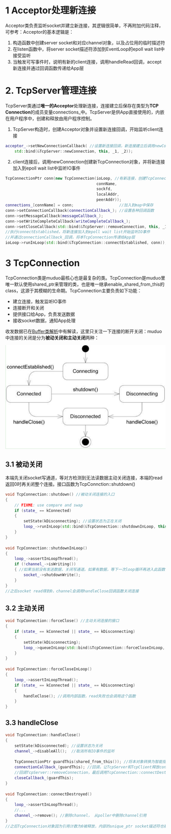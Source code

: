 
# 1 Acceptor处理新连接
Acceptor类负责监听socket并建立新连接，其逻辑很简单，不再附加代码注释，可参考：Acceptor的基本逻辑是：

1. 构造函数中创建server socket和对应channel对象，以及占位用的临时描述符
1. 在listen函数中，将server socket描述符添加到EventLoop的epoll wait list中接受监听
1. 当触发可写事件时，说明有新的client连接，调用handleRead回调，accept新连接并通过回调函数传递给App层

# 2. TcpServer管理连接
TcpServer类通过**唯一的Acceptor**处理新连接，连接建立后保存在类型为**TCP Connection**的成员变量connections_中。TcpServer是供App直接使用的，内嵌在用户程序中，创建和释放由用户程序控制。

1. TcpServer构造时，创建Acceptor对象并设置新连接回调，开始监听client连接
```cpp
acceptor_->setNewConnectionCallback( //设置新连接回调，新连接建立后调用newConnection
    std::bind(&TcpServer::newConnection, this, _1, _2));
```


2. client连接后，调用newConnection创建新TcpConnection对象，并将新连接加入到epoll wait list中监听IO事件
```cpp
TcpConnectionPtr conn(new TcpConnection(ioLoop, //有新连接，创建TcpConnectionPtr对象
                                        connName,
                                        sockfd,
                                        localAddr,
                                        peerAddr));
connections_[connName] = conn;                    //加入到map中保存
conn->setConnectionCallback(connectionCallback_); //设置各种回调函数
conn->setMessageCallback(messageCallback_);
conn->setWriteCompleteCallback(writeCompleteCallback_);
conn->setCloseCallback(std::bind(&TcpServer::removeConnection, this, _1)); //设置关闭时回调
//执行connectEstablished，将新连接加入到epoll wait list开始监听IO事件
//并通过connectionCallback_回调，将本TcpConnection传递给App层
ioLoop->runInLoop(std::bind(&TcpConnection::connectEstablished, conn));
```

# 3 TcpConnection
TcpConnection类是muduo最核心也是最复杂的类。TcpConnection是muduo里唯一默认使用shared_ptr来管理的类，也是唯一继承enable_shared_from_this的class，这源于其模糊的生命期。TcpConnection主要负责如下功能：

- 建立连接，触发监听IO事件
- 连接断开和关闭
- 提供接口给App，负责发送数据
- 接收socket数据，通知App处理

收发数据已在[Buffer类解析](https://www.yuque.com/barret/yg1uae/sg7mv1#TlWUM)中有解读，这里只关注一下连接的断开关闭：muduo中连接的关闭是分为**被动关闭和主动关闭**两种：

![image.png](.assets/1607588750621-4e5ab099-be08-4ead-97f7-3c41b69276c5.png)

## 3.1 被动关闭
本端先关闭socket写通道，等对方检测到无法读数据主动关闭连接，本端的read返回0时再关闭整个连接。接口函数为TcpConnction::shutdown()
```cpp
void TcpConnection::shutdown() //被动关闭连接的入口
{
    // FIXME: use compare and swap
    if (state_ == kConnected)
    {
        setState(kDisconnecting); //设置状态为正在关闭
        loop_->runInLoop(std::bind(&TcpConnection::shutdownInLoop, this));
    }
}

void TcpConnection::shutdownInLoop()
{
    loop_->assertInLoopThread();
    if (!channel_->isWriting())
    { //如果当前没有发送数据，关闭写通道。如果有数据，等下一次loop循环再进入此函数
        socket_->shutdownWrite();
    }
}
//之后socket read得到0，channel会调用handleClose回调函数关闭连接
```

## 3.2 主动关闭
```cpp
void TcpConnection::forceClose() //主动关闭连接的接口
{
    if (state_ == kConnected || state_ == kDisconnecting)
    {
        setState(kDisconnecting);
        loop_->queueInLoop(std::bind(&TcpConnection::forceCloseInLoop, shared_from_this()));
    }
}

void TcpConnection::forceCloseInLoop()
{
    loop_->assertInLoopThread();
    if (state_ == kConnected || state_ == kDisconnecting)
    {
        handleClose(); //调用内部函数，read失败也会调用这个函数
    }
}
```

## 3.3 handleClose
```cpp
void TcpConnection::handleClose()
{
    setState(kDisconnected); //设置状态为关闭
    channel_->disableAll();  //取消所有IO事件的监听

    TcpConnectionPtr guardThis(shared_from_this()); //将本对象转换为智能指针
    connectionCallback_(guardThis); //回调，让TcpServer和TcpClient释放connection的智能指针
    //回调TcpServer::removeConnection，最后调用TcpConnection::connectDestroyed
    closeCallback_(guardThis);
}

void TcpConnection::connectDestroyed()
{
    loop_->assertInLoopThread();
    //...
    channel_->remove(); //删除channel， 从poller中删除channel引用
}
//之后TcpConnection对象因为引用计数为0被释放，内部的unique_ptr socket描述符也被自动释放
```
